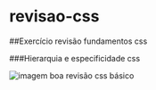 <!-- o numero de hashtags na linguagem md é equivalente semantico a h1 no html -->
# revisao-css 
##Exercício revisão fundamentos css

###Hierarquia e especificidade css
<!-- inserida a imagem em linguagem MD 'MARKDOWN'-->
![imagem boa](índice.png)
revisão css básico
